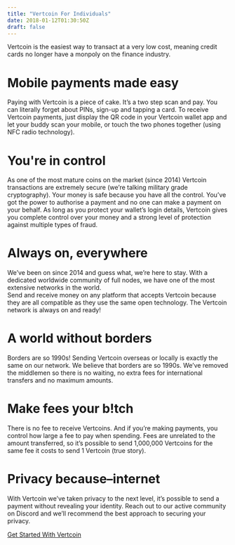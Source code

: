 ```yaml
---
title: "Vertcoin For Individuals"
date: 2018-01-12T01:30:50Z
draft: false
---
```


Vertcoin is the easiest way to transact at a very low cost, meaning credit cards no longer have a monpoly on the finance industry.


# Mobile payments made easy


Paying with Vertcoin is a piece of cake. It’s a two step scan and pay. You can literally forget about PINs, sign-up and tapping a card. To receive Vertcoin payments, just display the QR code in your Vertcoin wallet app and let your buddy scan your mobile, or touch the two phones together (using NFC radio technology).



# You're in control


As one of the most mature coins on the market (since 2014) Vertcoin transactions are extremely secure (we’re talking military grade cryptography). Your money is safe because you have all the control. You’ve got the power to authorise a payment and no one can make a payment on your behalf. As long as you protect your wallet’s login details, Vertcoin gives you complete control over your money and a strong level of protection against multiple types of fraud.



# Always on, everywhere


We’ve been on since 2014 and guess what, we’re here to stay. With a dedicated worldwide community of full nodes, we have one of the most extensive networks in the world.  
Send and receive money on any platform that accepts Vertcoin because they are all compatible as they use the same open technology. The Vertcoin network is always on and ready!



# A world without borders


Borders are so 1990s! Sending Vertcoin overseas or locally is exactly the same on our network. We believe that borders are so 1990s. We’ve removed the middlemen so there is no waiting, no extra fees for international transfers and no maximum amounts. 




# Make fees your b!tch


There is no fee to receive Vertcoins. And if you’re making payments, you control how large a fee to pay when spending. Fees are unrelated to the amount transferred, so it’s possible to send 1,000,000 Vertcoins for the same fee it costs to send 1 Vertcoin (true story). 


# Privacy because–internet 


With Vertcoin we’ve taken privacy to the next level, it’s possible to send a payment without revealing your identity. Reach out to our active community on Discord and we’ll recommend the best approach to securing your privacy. 


<a href="/download" class="largeButton">
                  		Get Started With Vertcoin
                  	</a>